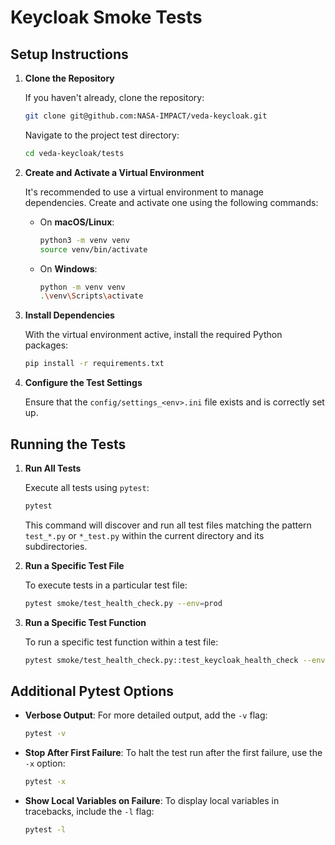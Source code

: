 # Keycloak Smoke Tests

## Setup Instructions

1. **Clone the Repository**

   If you haven't already, clone the repository:

   ```bash
   git clone git@github.com:NASA-IMPACT/veda-keycloak.git
   ```

   Navigate to the project test directory:

   ```bash
   cd veda-keycloak/tests
   ```

2. **Create and Activate a Virtual Environment**

   It's recommended to use a virtual environment to manage dependencies. Create and activate one using the following
   commands:

    - On **macOS/Linux**:

      ```bash
      python3 -m venv venv
      source venv/bin/activate
      ```

    - On **Windows**:

      ```bash
      python -m venv venv
      .\venv\Scripts\activate
      ```

3. **Install Dependencies**

   With the virtual environment active, install the required Python packages:

   ```bash
   pip install -r requirements.txt
   ```

4. **Configure the Test Settings**

   Ensure that the `config/settings_<env>.ini` file exists and is correctly set up.

## Running the Tests

1. **Run All Tests**

   Execute all tests using `pytest`:

   ```bash
   pytest
   ```

   This command will discover and run all test files matching the pattern `test_*.py` or `*_test.py` within the current
   directory and its subdirectories.


2. **Run a Specific Test File**

   To execute tests in a particular test file:

   ```bash
   pytest smoke/test_health_check.py --env=prod
   ```

3. **Run a Specific Test Function**

   To run a specific test function within a test file:

   ```bash
   pytest smoke/test_health_check.py::test_keycloak_health_check --env=local
   ```

## Additional Pytest Options

- **Verbose Output**: For more detailed output, add the `-v` flag:

  ```bash
  pytest -v
  ```

- **Stop After First Failure**: To halt the test run after the first failure, use the `-x` option:

  ```bash
  pytest -x
  ```

- **Show Local Variables on Failure**: To display local variables in tracebacks, include the `-l` flag:

  ```bash
  pytest -l
  ```